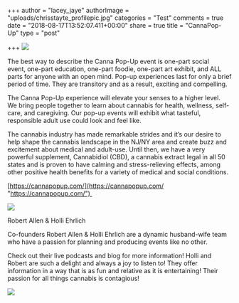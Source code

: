 +++
author = "lacey_jaye"
authorImage = "uploads/chrisstayte_profilepic.jpg"
categories = "Test"
comments = true
date = "2018-08-17T13:52:07.411+00:00"
share = true
title = "CannaPop-Up"
type = "post"

+++
![](/uploads/CannapopuplogowithBest.png)

The best way to describe the Canna Pop-Up event is one-part social event, one-part education, one-part foodie, one-part art exhibit, and ALL parts for anyone with an open mind. Pop-up experiences last for only a brief period of time. They are transitory and as a result, exciting and compelling. 

The Canna Pop-Up experience will elevate your senses to a higher level. We bring people together to learn about cannabis for health, wellness, self-care, and caregiving. Our pop-up events will exhibit what tasteful, responsible adult use could look and feel like. 

The cannabis industry has made remarkable strides and it’s our desire to help shape the cannabis landscape in the NJ/NY area and create buzz and excitement about medical and adult-use. Until then, we have a very powerful supplement, Cannabidiol (CBD), a cannabis extract legal in all 50 states and is proven to have calming and stress-relieving effects, among other positive health benefits for a variety of medical and social conditions. 

[https://cannapopup.com/](https://cannapopup.com/ "https://cannapopup.com/") 

![](/uploads/Holli-Robert-Backyard-party.jpg)

Robert Allen & Holli Ehrlich 

Co-founders Robert Allen & Holli Ehrlich are a dynamic husband-wife team who have a passion for planning and producing events like no other. 

Check out their live podcasts and blog for more information! Holli and Robert are such a delight and always a joy to listen to! They offer information in a way that is as fun and relative as it is entertaining! Their passion for all things cannabis is contagious!

![](/uploads/cannapopupLogo.jpg)
